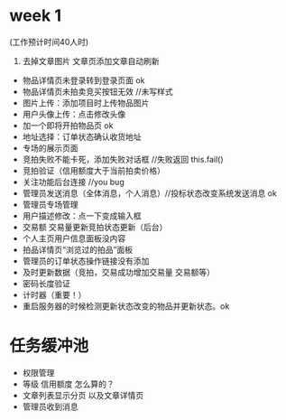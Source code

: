 # week 1 
(工作预计时间40人时)

1. 去掉文章图片 文章页添加文章自动刷新
- 物品详情页未登录转到登录页面 ok
- 物品详情页未拍卖竞买按钮无效 //未写样式
- 图片上传：添加项目时上传物品图片
- 用户头像上传：点击修改头像
- 加一个即将开拍物品页  ok
- 地址选择：订单状态确认收货地址
- 专场的展示页面
- 竞拍失败不能卡死，添加失败对话框 //失败返回 this.fail()
- 竞拍验证（信用额度大于当前拍卖价格）
- 关注功能后台连接  //you bug 
- 管理员发送消息（全体消息，个人消息）//投标状态改变系统发送消息 ok
- 管理员专场管理
- 用户描述修改：点一下变成输入框
- 交易额 交易量更新竞拍状态更新（后台）
- 个人主页用户信息面板没内容
- 拍品详情页“浏览过的拍品”面板
- 管理员的订单状态操作链接没有添加
- 及时更新数据（竞拍，交易成功增加交易量 交易额等）
- 密码长度验证
- 计时器（重要！）
- 重启服务器的时候检测更新状态改变的物品并更新状态。ok

# 任务缓冲池

- 权限管理
- 等级 信用额度 怎么算的？
- 文章列表显示分页 以及文章详情页
- 管理员收到消息